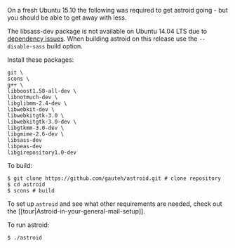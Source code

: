 On a fresh Ubuntu 15.10 the following was required to get astroid going - but you should be able to get away with less.

The libsass-dev package is not available on Ubuntu 14.04 LTS due to [dependency issues](https://github.com/gauteh/astroid/issues/110). When building astroid on this release use the `--disable-sass` build option.

Install these packages:
```
git \
scons \
g++ \
libboost1.58-all-dev \
libnotmuch-dev \
libglibmm-2.4-dev \
libwebkit-dev \
libwebkitgtk-3.0 \
libwebkitgtk-3.0-dev \
libgtkmm-3.0-dev \
libgmime-2.6-dev \
libsass-dev
libpeas-dev
libgirepository1.0-dev
```

To build:
```
$ git clone https://github.com/gauteh/astroid.git # clone repository
$ cd astroid
$ scons # build
```

To set up `astroid` and see what other requirements are needed, check out the [[tour|Astroid-in-your-general-mail-setup]].

To run astroid:
```
$ ./astroid
```